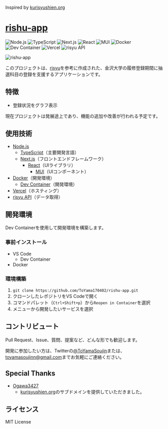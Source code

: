 Inspired by [kurisyushien.org](https://kurisyushien.org)

# [rishu-app](https://yamato.kurisyushien.org)

![Node.js](https://img.shields.io/badge/-Node.js-339933.svg?logo=node.js&style=plastic)
![TypeScript](https://img.shields.io/badge/-Typescript-007ACC.svg?logo=typescript&style=plastic)
![Next.js](https://img.shields.io/badge/-Next.js-000000.svg?logo=next.js&style=plastic)
![React](https://img.shields.io/badge/-React-61DAFB.svg?logo=react&style=plastic)
![MUI](https://img.shields.io/badge/-MUI-757575.svg?logo=MUI&style=plastic)
![Docker](https://img.shields.io/badge/-Docker-2496ED.svg?logo=docker&style=plastic)
![Dev Container](https://img.shields.io/badge/-Dev%20Container-444444.svg?logo=dev.to&style=plastic)
![Vercel](https://img.shields.io/badge/-Vercel-000000.svg?logo=vercel&style=plastic)
![risyu API](https://img.shields.io/badge/-risyu%20API-FFFFFF.svg?logo=api&style=flat)

![rishu-app](./rishu-app/app/favicon.ico)

このプロジェクトは、[risyu](https://kurisyushien.org)を参考に作成された、金沢大学の履修登録期間に抽選科目の登録を支援するアプリケーションです。

## 特徴

- 登録状況をグラフ表示

現在プロジェクトは発展途上であり、機能の追加や改善が行われる予定です。

## 使用技術

- [Node.js](https://nodejs.org/)
  - [TypeScript](https://www.typescriptlang.org/)（主要開発言語）
  - [Next.js](https://nextjs.org/)（フロントエンドフレームワーク）
    - [React](https://reactjs.org/)（UIライブラリ）
      - [MUI](https://mui.com/)（UIコンポーネント）
- [Docker](https://www.docker.com/)（開発環境）
  - [Dev Container](https://code.visualstudio.com/docs/remote/containers)（開発環境）
- [Vercel](https://vercel.com/)（ホスティング）
- [risyu API](https://github.com/ogawa3427/risyu_son?tab=readme-ov-file)（データ取得）

## 開発環境

Dev Containerを使用して開発環境を構築します。

### 事前インストール

- VS Code
  - Dev Container
- Docker

### 環境構築

1. `git clone https://github.com/ToYama170402/rishu-app.git`
2. クローンしたレポジトリをVS Codeで開く
3. コマンドパレット（`Ctrl+Shift+p`）から`Reopen in Container`を選択
4. メニューから開発したいサービスを選択

## コントリビュート

Pull Request、Issue、質問、提案など、どんな形でも歓迎します。

開発に参加したい方は、Twitterの[@ToYamaSoujin](https://x.com/ToYamaSoujin)または、[toyamasoujinn@gmail.com](toyamasoujinn@gmail.com)までお気軽にご連絡ください。

## Special Thanks

- [Ogawa3427](https://twitter.com/Ogawa3427)
  - [kurisyushien.org](https://kurisyushien.org)のサブドメインを提供していただきました。

## ライセンス

MIT License
